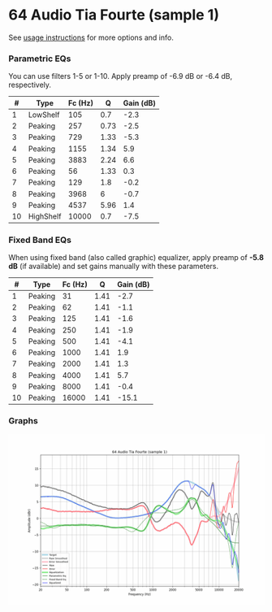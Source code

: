 # 64 Audio Tia Fourte (sample 1)
See [usage instructions](https://github.com/jaakkopasanen/AutoEq#usage) for more options and info.

### Parametric EQs
You can use filters 1-5 or 1-10. Apply preamp of -6.9 dB or -6.4 dB, respectively.

|   # | Type      |   Fc (Hz) |    Q |   Gain (dB) |
|-----|-----------|-----------|------|-------------|
|   1 | LowShelf  |       105 | 0.7  |        -2.3 |
|   2 | Peaking   |       257 | 0.73 |        -2.5 |
|   3 | Peaking   |       729 | 1.33 |        -5.3 |
|   4 | Peaking   |      1155 | 1.34 |         5.9 |
|   5 | Peaking   |      3883 | 2.24 |         6.6 |
|   6 | Peaking   |        56 | 1.33 |         0.3 |
|   7 | Peaking   |       129 | 1.8  |        -0.2 |
|   8 | Peaking   |      3968 | 6    |        -0.7 |
|   9 | Peaking   |      4537 | 5.96 |         1.4 |
|  10 | HighShelf |     10000 | 0.7  |        -7.5 |

### Fixed Band EQs
When using fixed band (also called graphic) equalizer, apply preamp of **-5.8 dB** (if available) and set gains manually with these parameters.

|   # | Type    |   Fc (Hz) |    Q |   Gain (dB) |
|-----|---------|-----------|------|-------------|
|   1 | Peaking |        31 | 1.41 |        -2.7 |
|   2 | Peaking |        62 | 1.41 |        -1.1 |
|   3 | Peaking |       125 | 1.41 |        -1.6 |
|   4 | Peaking |       250 | 1.41 |        -1.9 |
|   5 | Peaking |       500 | 1.41 |        -4.1 |
|   6 | Peaking |      1000 | 1.41 |         1.9 |
|   7 | Peaking |      2000 | 1.41 |         1.3 |
|   8 | Peaking |      4000 | 1.41 |         5.7 |
|   9 | Peaking |      8000 | 1.41 |        -0.4 |
|  10 | Peaking |     16000 | 1.41 |       -15.1 |

### Graphs
![](./64%20Audio%20Tia%20Fourte%20(sample%201).png)
